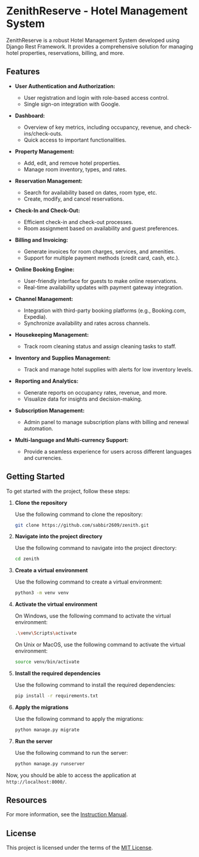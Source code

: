 # ZenithReserve - Hotel Management System

ZenithReserve is a robust Hotel Management System developed using Django Rest Framework. It provides a comprehensive solution for managing hotel properties, reservations, billing, and more.

## Features

- **User Authentication and Authorization:**
  - User registration and login with role-based access control.
  - Single sign-on integration with Google.

- **Dashboard:**
  - Overview of key metrics, including occupancy, revenue, and check-ins/check-outs.
  - Quick access to important functionalities.

- **Property Management:**
  - Add, edit, and remove hotel properties.
  - Manage room inventory, types, and rates.

- **Reservation Management:**
  - Search for availability based on dates, room type, etc.
  - Create, modify, and cancel reservations.

- **Check-In and Check-Out:**
  - Efficient check-in and check-out processes.
  - Room assignment based on availability and guest preferences.

- **Billing and Invoicing:**
  - Generate invoices for room charges, services, and amenities.
  - Support for multiple payment methods (credit card, cash, etc.).

- **Online Booking Engine:**
  - User-friendly interface for guests to make online reservations.
  - Real-time availability updates with payment gateway integration.

- **Channel Management:**
  - Integration with third-party booking platforms (e.g., Booking.com, Expedia).
  - Synchronize availability and rates across channels.

- **Housekeeping Management:**
  - Track room cleaning status and assign cleaning tasks to staff.

- **Inventory and Supplies Management:**
  - Track and manage hotel supplies with alerts for low inventory levels.

- **Reporting and Analytics:**
  - Generate reports on occupancy rates, revenue, and more.
  - Visualize data for insights and decision-making.

- **Subscription Management:**
  - Admin panel to manage subscription plans with billing and renewal automation.

- **Multi-language and Multi-currency Support:**
  - Provide a seamless experience for users across different languages and currencies.


## Getting Started

To get started with the project, follow these steps:

1. **Clone the repository**

   Use the following command to clone the repository:

   ```bash
   git clone https://github.com/sabbir2609/zenith.git
   ```

2. **Navigate into the project directory**

   Use the following command to navigate into the project directory:

   ```bash
   cd zenith
   ```

3. **Create a virtual environment**

   Use the following command to create a virtual environment:

   ```bash
   python3 -m venv venv
   ```

4. **Activate the virtual environment**

   On Windows, use the following command to activate the virtual environment:

   ```bash
   .\venv\Scripts\activate
   ```

   On Unix or MacOS, use the following command to activate the virtual environment:

   ```bash
   source venv/bin/activate
   ```

5. **Install the required dependencies**

   Use the following command to install the required dependencies:

   ```bash
   pip install -r requirements.txt
   ```

6. **Apply the migrations**

   Use the following command to apply the migrations:

   ```bash
   python manage.py migrate
   ```

7. **Run the server**

   Use the following command to run the server:

   ```bash
   python manage.py runserver
   ```

Now, you should be able to access the application at `http://localhost:8000/`.

## Resources

For more information, see the [Instruction Manual](resource/Instruction.md).

## License

This project is licensed under the terms of the [MIT License](LICENSE).
